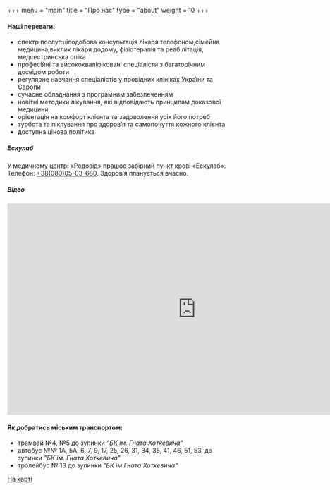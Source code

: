 +++
menu = "main"
title = "Про нас"
type = "about"
weight = 10
+++
#### Hаші переваги:
- спектр послуг:цілодобова консультація лікаря телефоном,сімейна медицина,виклик лікаря додому, фізіотерапія та реабілітація, медсестринська опіка 
- професійні та висококваліфіковані спеціалісти з багаторічним досвідом роботи
- регулярне навчання спеціалістів у провідних клініках України та Європи
- сучасне обладнання з програмним забезпеченням
- новітні методики лікування, які відповідають принципам доказової медицини
- орієнтація на комфорт клієнта та задоволення усіх його потреб
- турбота та піклування про здоров’я та самопочуття кожного клієнта
- доступна цінова політика

##### Ескулаб
У медичному центрі «Родовід» працює забірний пункт крові «Ескулаб». Телефон: [+38(080)05-03-680](tel:0800503680). Здоров’я планується вчасно.


##### Відео
<iframe width="854" height="480" src="https://www.youtube.com/embed/6BDKVrv2g3o?start=90" frameborder="0" allow="autoplay; encrypted-media" allowfullscreen></iframe>

#### Як добратись міським транспортом:

- трамвай №4, №5 до зупинки *"БК ім. Гната Хоткевича"*
- автобус №№ 1А, 5А, 6, 7, 9, 17, 25, 26, 31, 34, 35, 41, 46, 51, 53, до зупинки *"БК ім. Гната Хоткевича"*
- тролейбус № 13 до зупинки *"БК ім Гната Хоткевича"*


<a href="https://goo.gl/maps/47tDtesZKXz" class="map-btn">На карті</a>

